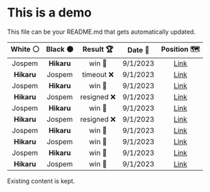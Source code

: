 # This is a demo

This file can be your README.md that gets automatically updated.

<!--START_SECTION:chessStats-->
<!-- Automatically generated with https://github.com/Balastrong/chess-stats-action -->

| White ⚪ | Black ⚫ | Result 🏆 | Date 📅 | Position 🗺️ |
|:---:|:---:|:---:|:---:|:---:|
| Jospem | **Hikaru** | win 🥇 | 9/1/2023 | <a href="http://www.ee.unb.ca/cgi-bin/tervo/fen.pl?select=8/8/8/8/8/2k5/1q6/1K6 w - -">Link</a> |
| **Hikaru** | Jospem | timeout ❌ | 9/1/2023 | <a href="http://www.ee.unb.ca/cgi-bin/tervo/fen.pl?select=8/8/8/8/1p2K3/8/3k4/8 w - -">Link</a> |
| Jospem | **Hikaru** | win 🥇 | 9/1/2023 | <a href="http://www.ee.unb.ca/cgi-bin/tervo/fen.pl?select=8/8/1p2b3/4k1KP/5R2/6r1/5p2/5B2 w - -">Link</a> |
| **Hikaru** | Jospem | resigned ❌ | 9/1/2023 | <a href="http://www.ee.unb.ca/cgi-bin/tervo/fen.pl?select=k1r5/pb2P1b1/1pq3p1/3R4/5rpP/1P6/1PP2Q2/1K2R3 w - -">Link</a> |
| Jospem | **Hikaru** | win 🥇 | 9/1/2023 | <a href="http://www.ee.unb.ca/cgi-bin/tervo/fen.pl?select=6b1/8/R4nk1/1p4p1/p6p/2b2P2/2P3P1/1K6 w - -">Link</a> |
| **Hikaru** | Jospem | resigned ❌ | 9/1/2023 | <a href="http://www.ee.unb.ca/cgi-bin/tervo/fen.pl?select=8/8/4k1p1/5n1p/5P1P/4K1P1/8/8 w - -">Link</a> |
| Jospem | **Hikaru** | win 🥇 | 9/1/2023 | <a href="http://www.ee.unb.ca/cgi-bin/tervo/fen.pl?select=3k4/4b1P1/2p1RN2/4Pq2/2pP4/5K2/8/r7 w - -">Link</a> |
| **Hikaru** | Jospem | win 🥇 | 9/1/2023 | <a href="http://www.ee.unb.ca/cgi-bin/tervo/fen.pl?select=3r1k2/1p2R1Q1/q1p5/3p1r2/p2P4/2P5/PP4PP/1R4K1 b - -">Link</a> |
| Jospem | **Hikaru** | win 🥇 | 9/1/2023 | <a href="http://www.ee.unb.ca/cgi-bin/tervo/fen.pl?select=8/8/1b1k4/p2p2p1/P4pP1/1P1K1P2/8/8 w - -">Link</a> |
| **Hikaru** | Jospem | win 🥇 | 9/1/2023 | <a href="http://www.ee.unb.ca/cgi-bin/tervo/fen.pl?select=4k2b/1r3p1p/1P1Qp1pP/3pP1P1/3P4/3qB3/5P2/2R3K1 b - -">Link</a> |

<!--END_SECTION:chessStats-->

Existing content is kept.
